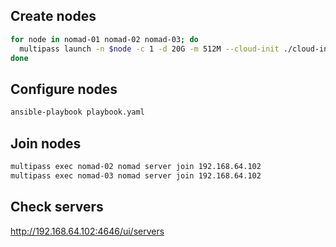 
## Create nodes

```bash
for node in nomad-01 nomad-02 nomad-03; do
  multipass launch -n $node -c 1 -d 20G -m 512M --cloud-init ./cloud-init.yaml 22.04
done
```

## Configure nodes

```bash
ansible-playbook playbook.yaml
```

## Join nodes

```bash
multipass exec nomad-02 nomad server join 192.168.64.102
multipass exec nomad-03 nomad server join 192.168.64.102
```

## Check servers

http://192.168.64.102:4646/ui/servers

